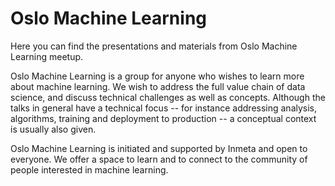 # Oslo Machine Learning

Here you can find the presentations and materials from Oslo Machine Learning meetup.

Oslo Machine Learning is a group for anyone who wishes to learn more about machine learning. We wish to address the full value chain of data science, and discuss technical challenges as well as concepts.
Although the talks in general have a technical focus -- for instance addressing analysis, algorithms, training and deployment to production -- a conceptual context is usually also given.

Oslo Machine Learning is initiated and supported by Inmeta and open to everyone. We offer a space to learn and to connect to the community of people interested in machine learning.
